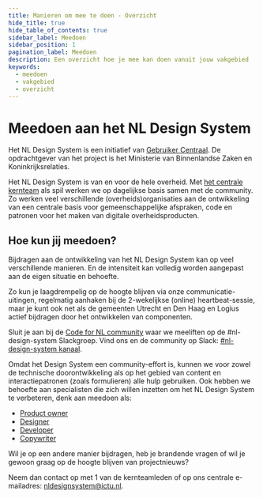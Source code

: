 ```yaml
---
title: Manieren om mee te doen - Overzicht
hide_title: true
hide_table_of_contents: true
sidebar_label: Meedoen
sidebar_position: 1
pagination_label: Meedoen
description: Een overzicht hoe je mee kan doen vanuit jouw vakgebied
keywords:
  - meedoen
  - vakgebied
  - overzicht
---
```


# Meedoen aan het NL Design System

Het NL Design System is een initiatief van <a href="https://www.gebruikercentraal.nl/">Gebruiker Centraal</a>. De opdrachtgever van het project is het Ministerie van Binnenlandse Zaken en Koninkrijksrelaties.

Het NL Design System is van en voor de hele overheid. Met <a href="kernteam">het centrale kernteam</a> als spil werken we op dagelijkse basis samen met de community. Zo werken veel verschillende (overheids)organisaties aan de ontwikkeling van een centrale basis voor gemeenschappelijke afspraken, code en patronen voor het maken van digitale overheidsproducten.

## Hoe kun jij meedoen?

Bijdragen aan de ontwikkeling van het NL Design System kan op veel verschillende manieren. En de intensiteit kan volledig worden aangepast aan de eigen situatie en behoefte.

Zo kun je laagdrempelig op de hoogte blijven via onze communicatie-uitingen, regelmatig aanhaken bij de 2-wekelijkse (online) heartbeat-sessie, maar je kunt ook net als de gemeenten Utrecht en Den Haag en Logius actief bijdragen door het ontwikkelen van componenten. 

Sluit je aan bij de <a href="https://praatmee.codefor.nl/">Code for NL community</a> waar we meeliften op de #nl-design-system Slackgroep. Vind ons en de community op Slack: <a href="https://praatmee.codefor.nl/">#nl-design-system kanaal</a>.

Omdat het Design System een community-effort is, kunnen we voor zowel de technische doorontwikkeling als op het gebied van content en interactiepatronen (zoals formulieren) alle hulp gebruiken. Ook hebben we behoefte aan specialisten die zich willen inzetten om het NL Design System te verbeteren, denk aan meedoen als:

- [Product owner](01-als-product-owner/README.md)
- [Designer](02-als-designer/README.md)
- [Developer](03-als-developer/README.md)
- [Copywriter](04-als-copywriter/README.md)

Wil je op een andere manier bijdragen, heb je brandende vragen of wil je gewoon graag op de hoogte blijven van projectnieuws? 

Neem dan contact op met 1 van de kernteamleden of op ons centrale e-mailadres: <a href="mailto:nldesignsystem@ictu.nl">nldesignsystem@ictu.nl</a>.

<!-- DEZE PAGINA ALS MDX MET MOOI DESIGN? -->

